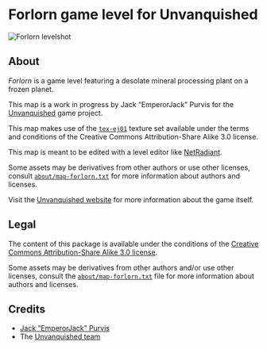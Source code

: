 Forlorn game level for Unvanquished
===================================

![Forlorn levelshot](meta/forlorn/forlorn.webp)


About
-----

_Forlorn_ is a game level featuring a desolate mineral processing plant on a frozen planet.

This map is a work in progress by Jack “EmperorJack” Purvis for the [Unvanquished](https://unvanquished.net) game project.

This map makes use of the [`tex-ej01`](https://github.com/UnvanquishedAssets/tex-ej01_src.dpkdir) texture set available under the terms and conditions of the Creative Commons Attribution-Share Alike 3.0 license.

This map is meant to be edited with a level editor like [NetRadiant](https://netradiant.gitlab.io/).

Some assets may be derivatives from other authors or use other licenses, consult [`about/map-forlorn.txt`](about/map-forlorn.txt) for more information about authors and licenses.

Visit the [Unvanquished website](https://unvanquished.net) for more information about the game itself.


Legal
-----

The content of this package is available under the conditions of the [Creative Commons Attribution-Share Alike 3.0 license](https://creativecommons.org/licenses/by-sa/3.0/).

Some assets may be derivatives from other authors and/or use other licenses, consult the [`about/map-forlorn.txt`](about/map-forlorn.txt) file  for more information about authors and licenses.


Credits
-------

- [Jack “EmperorJack” Purvis](https://www.behance.net/jackpurvis)
- The [Unvanquished team](https://unvanquished.net/about)
